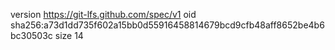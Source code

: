 version https://git-lfs.github.com/spec/v1
oid sha256:a73d1dd735f602a15bb0d55916458814679bcd9cfb48aff8652be4b6bc30503c
size 14
